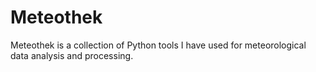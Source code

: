 # Meteothek


Meteothek is a collection of Python tools I have used for meteorological data analysis and processing.